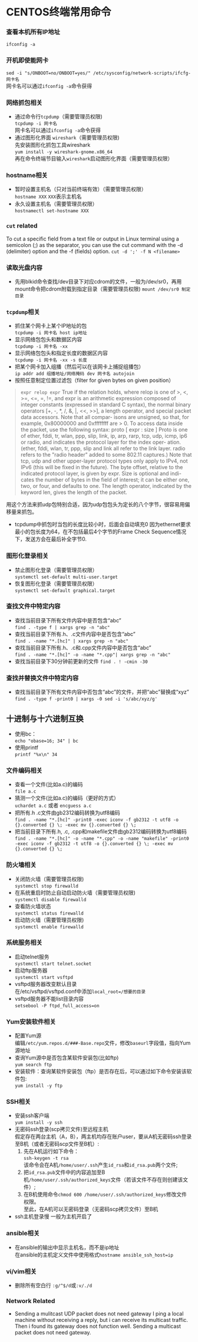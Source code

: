 # CENTOS终端常用命令
###  查看本机所有IP地址
`ifconfig -a`
### 开机即使能网卡
`sed -i "s/ONBOOT=no/ONBOOT=yes/" /etc/sysconfig/network-scripts/ifcfg-网卡名`  
网卡名可以通过`ifconfig -a`命令获得
### 网络抓包相关  
* 通过命令行`tcpdump`（需要管理员权限)  
`tcpdump -i 网卡名`  
网卡名可以通过`ifconfig -a`命令获得
* 通过图形化界面 `wireshark`（需要管理员权限)  
先安装图形化抓包工具wireshark  
`yum install -y wireshark-gnome.x86_64`  
再在命令终端节目输入`wireshark`启动图形化界面（需要管理员权限）
### hostname相关
* 暂时设置主机名（只对当前终端有效）（需要管理员权限）  
`hostname XXX` `XXX`表示主机名
* 永久设置主机名（需要管理员权限）  
`hostnamectl set-hostname XXX`


### `cut` related
To cut a specific field from a text file or output in Linux terminal using a semicolon (;) as the separator, you can use the cut command with the -d (delimiter) option and the -f (fields) option.
`cut -d ';' -f N <filename>`


### 读取光盘内容 
* 先用blkid命令查找/dev目录下对应cdrom的文件，一般为/dev/sr0，再用mount命令把cdrom附载到指定目录（需要管理员权限) 
`mount /dev/sr0 制定目录`

### `tcpdump`相关
* 抓住某个网卡上某个IP地址的包  
`tcpdump -i 网卡名 host ip地址`
* 显示网络包包头和数据区内容    
`tcpdump -i 网卡名 -xx`
* 显示网络包包头和指定长度的数据区内容  
`tcpdump -i 网卡名 -xx -s 长度`
* 把某个网卡加入组播（然后可以在该网卡上捕捉组播包）  
`ip addr add 组播地址/网络掩码 dev 网卡名 autojoin`
* 按照任意制定位置过滤包（filter for given bytes on given position）
> `expr relop expr`
>       True if the relation holds, where relop is one of >, <, >=, <=,  =,  !=,  and
>       expr  is an arithmetic expression composed of integer constants (expressed in
>       standard C syntax), the normal binary operators [+, -, *, /, &, |, <<, >>], a
>       length  operator,  and  special packet data accessors.  Note that all compar-
>       isons are unsigned, so that, for example, 0x80000000 and 0xffffffff are >  0.
>       To access data inside the packet, use the following syntax:
>            proto [ expr : size ]
>       Proto  is  one of ether, fddi, tr, wlan, ppp, slip, link, ip, arp, rarp, tcp,
>       udp, icmp, ip6 or radio, and indicates the protocol layer for the index oper-
>       ation.   (ether,  fddi,  wlan,  tr,  ppp, slip and link all refer to the link
>       layer. radio refers to the "radio header" added  to  some  802.11  captures.)
>       Note  that  tcp, udp and other upper-layer protocol types only apply to IPv4,
>       not IPv6 (this will be fixed in the future).  The byte  offset,  relative  to
>       the  indicated  protocol layer, is given by expr.  Size is optional and indi-
>       cates the number of bytes in the field of interest; it  can  be  either  one,
>       two,  or  four,  and  defaults to one.  The length operator, indicated by the
>       keyword len, gives the length of the packet.

用这个方法来抓udp包特别合适，因为udp包包头为定长的八个字节，很容易用偏移量来抓包。
* tcpdump中抓包时当包的长度比较小时，后面会自动填充0 
因为ethernet要求最小的包长度为64，在不包括最后4个字节的Frame Check Sequence情况下，发送方会在最后补全字节0.



### 图形化登录相关
* 禁止图形化登录（需要管理员权限）  
`systemctl set-default multi-user.target`
* 恢复图形化登录（需要管理员权限）  
`systemctl set-default graphical.target`

### 查找文件中特定内容
* 查找当前目录下所有文件内容中是否包含“abc”  
`find . -type f | xargs grep -n "abc"`
* 查找当前目录下所有.h、.c文件内容中是否包含“abc”  
`find . -name "*.[hc]" | xargs grep -n "abc"` 
* 查找当前目录下所有.h、.c和.cpp文件内容中是否包含“abc”  
`find . -name "*.[hc]" -o -name "*.cpp"| xargs grep -n "abc"` 
* 查找当前目录下30分钟前更新的文件
`find . ! -cmin -30` 

### 查找并替换文件中特定内容
* 查找当前目录下所有文件内容中否包含“abc”的文件，并把“abc”替换成“xyz”  
`find . -type f -print0 | xargs -0 sed -i 's/abc/xyz/g'`
## 十进制与十六进制互换
* 使用bc：  
`echo "obase=16; 34" | bc`
* 使用printf  
`printf "%x\n" 34`
### 文件编码相关
* 查看一个文件(比如a.c)的编码  
`file a.c`
* 猜测一个文件(比如a.c)的编码（更好的方式）  
`uchardet a.c` 或者 `encguess a.c`
* 把所有.h .c文件由gb2312编码转换为utf8编码  
`find . -name "*.[hc]" -print0 -exec iconv -f gb2312 -t utf8 -o {}.converted {} \; -exec mv {}.converted {} \;`
* 把当前目录下所有.h, .c, .cpp和makefile文件由gb2312编码转换为utf8编码  
`find . -name "*.[hc]" -o -name "*.cpp" -o -name "makefile" -print0 -exec iconv -f gb2312 -t utf8 -o {}.converted {} \; -exec mv {}.converted {} \;`

### 防火墙相关
* 关闭防火墙（需要管理员权限)  
`systemctl stop firewalld`
* 在系统重启时防止自动启动防火墙（需要管理员权限)  
`systemctl disable firewalld`
* 查看防火墙状态  
`systemctl status firewalld`
* 启动防火墙（需要管理员权限)    
`systemctl enable firewalld`

### 系统服务相关
* 启动telnet服务  
`systemctl start telnet.socket`
* 启动ftp服务器  
`systemctl start vsftpd`
* vsftpd服务器改变默认目录  
在/etc/vsftpd/vsftpd.conf中添加`local_root=/想要的目录`
* vsftpd服务器不能list目录内容 \
`setsebool -P ftpd_full_access=on`


### Yum安装软件相关
* 配置Yum源  
编辑`/etc/yum.repos.d/###-Base.repo`文件，修改`baseurl`字段值，指向Yum源地址
* 查询Yum源中是否包含某软件安装包(比如ftp)  
`yum search ftp`
* 安装软件：查询某软件安装包（ftp）是否存在后，可以通过如下命令安装该软件包:  
`yum install -y ftp`
### SSH相关
* 安装ssh客户端  
`yum install -y ssh`
* 无密码ssh登录(scp拷贝文件)至远程主机  
假定存在两台主机（A，B），两主机均存在账户user，要从A机无密码ssh登录至B机（或者无密码scp文件至B机）:
  1. 先在A机运行如下命令：  
`ssh-keygen -t rsa`  
该命令会在A机`/home/user/.ssh`产生`id_rsa`和`id_rsa.pub`两个文件;
  2. 把`id_rsa.pub`文件中的内容追加至B机`/home/user/.ssh/authorized_keys`文件（若该文件不存在则创建该文件）;  
  3. 在B机使用命令`chmod 600 /home/user/.ssh/authorized_keys`修改文件权限。  
至此，在A机可以无密码登录（无密码scp拷贝文件）至B机
* ssh主机登录慢
一般为主机开启了

### ansible相关
* 在ansible的输出中显示主机名，而不是ip地址  
在ansible的主机定义文件中使用格式`hostname ansible_ssh_host=ip`


### vi/vim相关
* 删除所有空白行
`:g/^$/d`或`:v/./d`


### Network Related
* Sending a mulitcast UDP packet does not need gateway 
I ping a local machine without receiving a reply, but i can receive its multicast traffic. Then i found its gateway does not function well. Sending a multicast packet does not need gateway.


